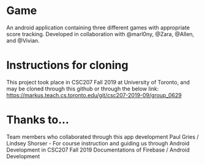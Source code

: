 # Game
An android application containing three different games with appropriate score tracking. Developed in collaboration with @marl0ny, @Zara, @Allen, and @Vivian. 

# Instructions for cloning
This project took place in CSC207 Fall 2019 at University of Toronto, and may be cloned through this github or through the below link:
https://markus.teach.cs.toronto.edu/git/csc207-2019-09/group_0629

# Thanks to...
Team members who collaborated through this app development
Paul Gries / Lindsey Shorser - For course instruction and guiding us through Android Development in CSC207 Fall 2019
Documentations of Firebase / Android Development

